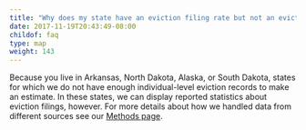 ```yaml
---
title: "Why does my state have an eviction filing rate but not an eviction rate?"
date: 2017-11-19T20:43:49-08:00
childof: faq
type: map
weight: 143
---
```

Because you live in Arkansas, North Dakota, Alaska, or South Dakota, states for which we do not have enough individual-level eviction records to make an estimate. In these states, we can display reported statistics about eviction filings, however. For more details about how we handled data from different sources see our <a href="/methods">Methods page</a>.
